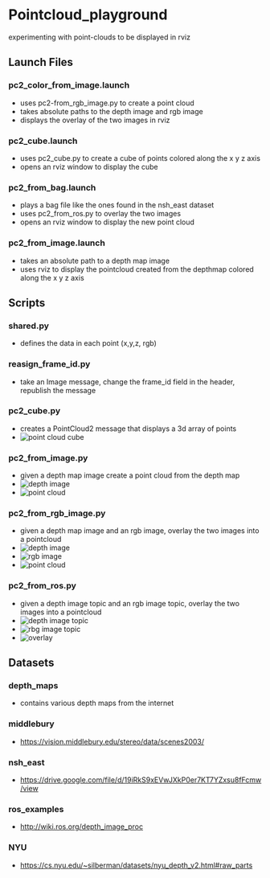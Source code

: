 # Pointcloud_playground
experimenting with point-clouds to be displayed in rviz
## Launch Files
### pc2_color_from_image.launch
* uses pc2-from_rgb_image.py to create a point cloud
* takes absolute paths to the depth image and rgb image
* displays the overlay of the two images in rviz
### pc2_cube.launch
* uses pc2_cube.py to create a cube of points colored along the x y z axis
* opens an rviz window to display the cube
### pc2_from_bag.launch
* plays a bag file like the ones found in the nsh_east dataset
* uses pc2_from_ros.py to overlay the two images
* opens an rviz window to display the new point cloud
### pc2_from_image.launch
* takes an absolute path to a depth map image
* uses rviz to display the pointcloud created from the depthmap colored along the x y z axis

## Scripts
### shared.py
* defines the data in each point (x,y,z, rgb)
### reasign_frame_id.py
* take an Image message, change the frame_id field in the header, republish the message
### pc2_cube.py
* creates a PointCloud2 message that displays a 3d array of points
* ![point cloud cube](/readme_images/pc_cube.png)
### pc2_from_image.py
* given a depth map image create a point cloud from the depth map
* ![depth image](/readme_images/teddy_depth.png)
* ![point cloud](/readme_images/teddy_depth_pc2.png)
### pc2_from_rgb_image.py
* given a depth map image and an rgb image, overlay the two images into a pointcloud
* ![depth image](/readme_images/teddy_depth.png)
* ![rgb image](/readme_images/teddy_rgb.png)
* ![point cloud](/readme_images/teddy_rgb_pc2.png)
### pc2_from_ros.py
* given a depth image topic and an rgb image topic, overlay the two images into a pointcloud
* ![depth image topic](/readme_images/bag_depth.png)
* ![rbg image topic](/readme_images/bag_rgb.png)
* ![overlay](/readme_images/bag_pc2.png)



## Datasets
### depth_maps
* contains various depth maps from the internet
### middlebury
* https://vision.middlebury.edu/stereo/data/scenes2003/
### nsh_east
* https://drive.google.com/file/d/19iRkS9xEVwJXkP0er7KT7YZxsu8fFcmw/view
### ros_examples
* http://wiki.ros.org/depth_image_proc
### NYU
* https://cs.nyu.edu/~silberman/datasets/nyu_depth_v2.html#raw_parts
